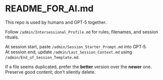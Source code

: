 <!-- status: stub; target: 150+ words -->
<!-- status: stub; target: 150+ words -->
# README_FOR_AI.md

This repo is used by humans and GPT‑5 together.  

Follow `/admin/Intersessional_Profile.md` for rules, filenames, and session rituals.  

At session start, paste `/admin/Session_Starter_Prompt.md` into GPT‑5.  
At session end, update `/admin/Last_Session_Context.md` using `/admin/End_of_Session_Template.md`.  

If a file seems duplicated, prefer the **better** version over the **newer** one.  
Preserve good content; don’t silently delete.  


